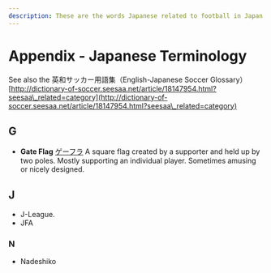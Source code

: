 ```yaml
---
description: These are the words Japanese related to football in Japan.
---
```


# Appendix - Japanese Terminology

See also the 英和サッカー用語集（English-Japanese Soccer Glossary） [http://dictionary-of-soccer.seesaa.net/article/18147954.html?seesaa\_related=category](http://dictionary-of-soccer.seesaa.net/article/18147954.html?seesaa\_related=category)

## G

* **Gate Flag** [ゲーフラ](https://ja.wikipedia.org/wiki/%E3%82%B2%E3%83%BC%E3%83%88%E3%83%95%E3%83%A9%E3%83%83%E3%82%B0?wprov=sfti1) A square flag created by a supporter and held up by two poles. Mostly supporting an individual player. Sometimes amusing or nicely designed.

## J

* J-League.
* JFA

### N

* Nadeshiko

